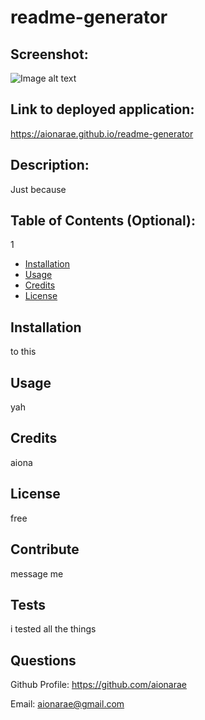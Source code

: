 # readme-generator

## Screenshot:

![Image alt text](<link>)

## Link to deployed application:

https://aionarae.github.io/readme-generator

## Description:

Just because

## Table of Contents (Optional):

1

- [Installation](#installation)
- [Usage](#usage)
- [Credits](#credits)
- [License](#license)

## Installation

to this

## Usage

yah

## Credits

aiona

## License 

free

## Contribute

message me

## Tests

i tested all the things

## Questions

Github Profile: https://github.com/aionarae

Email: aionarae@gmail.com